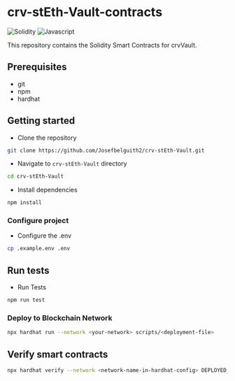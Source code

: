 # crv-stEth-Vault-contracts

<img alt="Solidity" src="https://img.shields.io/badge/Solidity-e6e6e6?style=for-the-badge&logo=solidity&logoColor=black"/> <img alt="Javascript" src="https://img.shields.io/badge/JavaScript-323330?style=for-the-badge&logo=javascript&logoColor=F7DF1E"/>

This repository contains the Solidity Smart Contracts for crvVault.

## Prerequisites

-   git
-   npm
-   hardhat

## Getting started

-   Clone the repository

```sh
git clone https://github.com/Josefbelguith2/crv-stEth-Vault.git
```

-   Navigate to `crv-stEth-Vault` directory

```sh
cd crv-stEth-Vault
```

-   Install dependencies

```sh
npm install
```

### Configure project

-   Configure the .env

```sh
cp .example.env .env
```

## Run tests

-   Run Tests

```sh
npm run test
```

### Deploy to Blockchain Network

```sh
npx hardhat run --network <your-network> scripts/<deployment-file>
```

## Verify smart contracts

```sh
npx hardhat verify --network <network-name-in-hardhat-config> DEPLOYED_CONTRACT_ADDRESS "Constructor arguments"
```
